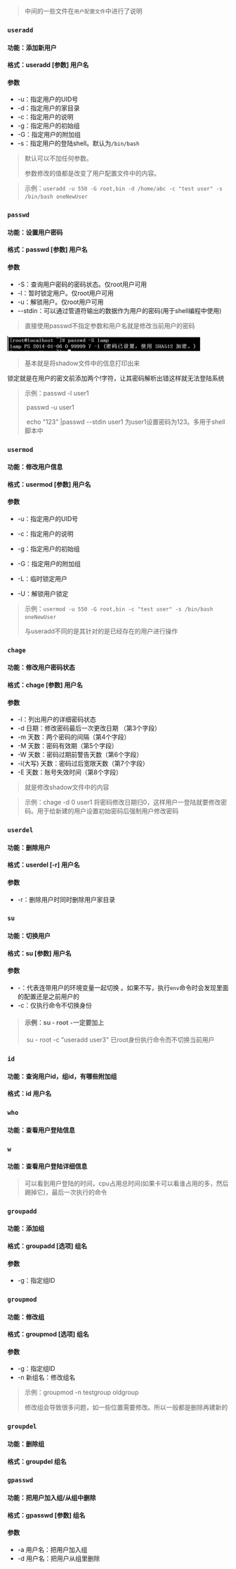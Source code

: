 > 中间的一些文件在`用户配置文件`中进行了说明

### `useradd`

#### 功能：添加新用户

#### 格式：useradd [参数] 用户名

#### 参数

- -u：指定用户的UID号
- -d：指定用户的家目录
- -c：指定用户的说明
- -g：指定用户的初始组
- -G：指定用户的附加组
- -s：指定用户的登陆shell。默认为`/bin/bash`

> 默认可以不加任何参数。
>
> 参数修改的值都是改变了用户配置文件中的内容。

> 示例：`useradd -u 550 -G root,bin -d /home/abc -c "test user" -s /bin/bash oneNewUser`



### `passwd`

#### 功能：设置用户密码

#### 格式：passwd  [参数] 用户名

#### 参数

- -S：查询用户密码的密码状态。仅root用户可用
- -l：暂时锁定用户。仅root用户可用
- -u：解锁用户。仅root用户可用
- --stdin：可以通过管道符输出的数据作为用户的密码(用于shell编程中使用)

> 直接使用passwd不指定参数和用户名就是修改当前用户的密码

![image-20200928154731724](.\images\image-20200928154731724.png)

> 基本就是将shadow文件中的信息打印出来

锁定就是在用户的密文前添加两个!字符，让其密码解析出错这样就无法登陆系统

> 示例：passwd -l user1
>
> ​            passwd -u user1
>
> ​            echo "123" |passwd --stdin user1     为user1设置密码为123。多用于shell脚本中



### `usermod`

#### 功能：修改用户信息

#### 格式：usermod [参数] 用户名

#### 参数

- -u：指定用户的UID号 
- -c：指定用户的说明
- -g：指定用户的初始组
- -G：指定用户的附加组

- -L：临时锁定用户
- -U：解锁用户锁定

> 示例：`usermod -u 550 -G root,bin -c "test user" -s /bin/bash oneNewUser`
>
> 与useradd不同的是其针对的是已经存在的用户进行操作



### `chage`

#### 功能：修改用户密码状态

#### 格式：chage [参数] 用户名

#### 参数

- -l：列出用户的详细密码状态
- -d 日期：修改密码最后一次更改日期 （第3个字段）
- -m 天数：两个密码的间隔（第4个字段）
- -M 天数：密码有效期（第5个字段）
- -W 天数：密码过期前警告天数（第6个字段）
- -i(大写) 天数：密码过后宽限天数（第7个字段）
- -E 天数：账号失效时间（第8个字段）

> 就是修改shadow文件中的内容

> 示例：chage -d 0 user1    将密码修改日期归0，这样用户一登陆就要修改密码。用于给新建的用户设置初始密码后强制用户修改密码



### `userdel`

#### 功能：删除用户

#### 格式：userdel [-r] 用户名

#### 参数

- -r：删除用户时同时删除用户家目录



### `su`

#### 功能：切换用户

#### 格式：su [参数] 用户名

#### 参数

- -：代表连带用户的环境变量一起切换 。如果不写，执行`env`命令时会发现里面的配置还是之前用户的
- -c：仅执行命令不切换身份

> #### 示例：su - root    `-`一定要加上
>
> ​              su - root -c "useradd user3"  已root身份执行命令而不切换当前用户

### `id`

#### 功能：查询用户id，组id，有哪些附加组

#### 格式：id 用户名



### `who`

#### 功能：查看用户登陆信息



### `w`

#### 功能：查看用户登陆详细信息

> 可以看到用户登陆的时间，cpu占用总时间(如果卡可以看谁占用的多，然后踢掉它)，最后一次执行的命令



### `groupadd`

#### 功能：添加组

#### 格式：groupadd [选项] 组名

#### 参数

- -g：指定组ID



### `groupmod`

#### 功能：修改组

#### 格式：groupmod [选项] 组名

#### 参数

- -g：指定组ID
- -n 新组名：修改组名

> 示例：groupmod -n testgroup oldgroup
>
> 修改组会导致很多问题，如一些位置需要修改。所以一般都是删除再建新的



### `groupdel`

#### 功能：删除组

#### 格式：groupdel 组名



### `gpasswd`

#### 功能：把用户加入组/从组中删除

#### 格式：gpasswd [参数] 组名

#### 参数

- -a 用户名：把用户加入组
- -d 用户名：把用户从组里删除







